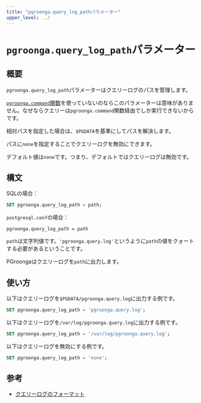 ```yaml
---
title: "pgroonga.query_log_pathパラメーター"
upper_level: ../
---
```


# `pgroonga.query_log_path`パラメーター

## 概要

`pgroonga.query_log_path`パラメーターはクエリーログのパスを管理します。

[`pgroonga.command`関数](../functions/pgroonga-command.html)を使っていないのならこのパラメーターは意味がありません。なぜならクエリーは`pgroonga.command`関数経由でしか実行できないからです。

相対パスを指定した場合は、`$PGDATA`を基準にしてパスを解決します。

パスに`none`を指定することでクエリーログを無効にできます。

デフォルト値は`none`です。つまり、デフォルトではクエリーログは無効です。

## 構文

SQLの場合：

```sql
SET pgroonga.query_log_path = path;
```

`postgresql.conf`の場合：

```text
pgroonga.query_log_path = path
```

`path`は文字列値です。`'pgroonga.query.log'`というように`path`の値をクォートする必要があるということです。

PGroongaはクエリーログを`path`に出力します。

## 使い方

以下はクエリーログを`$PGDATA/pgroonga.query.log`に出力する例です。

```sql
SET pgroonga.query_log_path = 'pgroonga.query.log';
```

以下はクエリーログを`/var/log/pgroonga.query.log`に出力する例です。

```sql
SET pgroonga.query_log_path = '/var/log/pgroonga.query.log';
```

以下はクエリーログを無効にする例です。

```sql
SET pgroonga.query_log_path = 'none';
```

## 参考

  * [クエリーログのフォーマット](http://groonga.org/ja/docs/reference/log.html#query-log)
